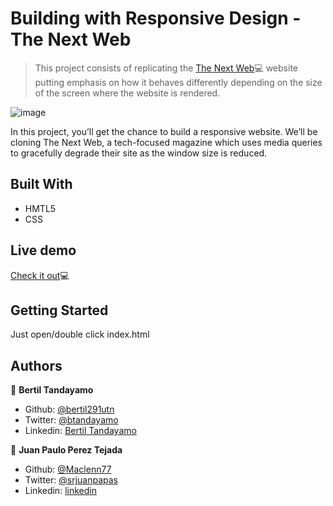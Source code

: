# Building with Responsive Design - The Next Web

> This project consists of replicating the <a href="https://thenextweb.com/" target="_blank">The Next Web</a>💻 website putting emphasis on how it behaves differently depending on the size of the screen where the website is rendered.

![image](https://user-images.githubusercontent.com/24902525/76662604-769ad580-654c-11ea-858b-1b074a498177.png)

In this project, you’ll get the chance to build a responsive website. We’ll be cloning The Next Web, a tech-focused magazine which uses media queries to gracefully degrade their site as the window size is reduced.

## Built With

- HMTL5
- CSS

## Live demo

<a href="https://rawcdn.githack.com/Maclenn77/Building-with-responsive-design/b3fa18267ca9b41dfd5539624dc53c1b07c06fc9/index.html" target="_blank">Check it out</a>💻

## Getting Started

Just open/double click index.html

## Authors

👤 **Bertil Tandayamo**

- Github: [@bertil291utn](https://github.com/bertil291utn)
- Twitter: [@btandayamo](https://twitter.com/batandayamo)
- Linkedin: [Bertil Tandayamo](http://bit.ly/bertil_linkedin)

👤 **Juan Paulo Perez Tejada**

- Github: [@Maclenn77](https://github.com/Maclenn77)
- Twitter: [@srjuanpapas](https://twitter.com/srjuanpapas)
- Linkedin: [linkedin](https://mx.linkedin.com/in/juanpaulopereztejada )



